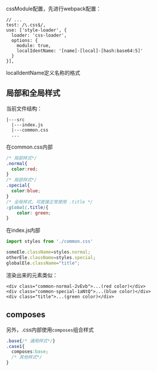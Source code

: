 cssModule配置，先进行webpack配置：
```
// ...
test: /\.css$/,
use: ['style-loader', {
  loader: 'css-loader',
  options: {
    module: true,
    localIdentName: '[name]-[local]-[hash:base64:5]'
  }
}],
```
localIdentName定义名称的格式

## 局部和全局样式
当前文件结构：
```
|---src
  |---index.js
  |---common.css
  ...
```
在common.css内部
```css
/* 局部样式*/
.normal{
  color:red;
}
/* 局部样式*/
.special{
  color:blue;
}
/* 全局样式，可直接正常使用 .title */
:global(.title){
    color: green;
}

```

在index.js内部
```js
import styles from './common.css'

someEle.className=styles.normal;
otherEle.className=styles.special;
globalEle.className="title";
```
渲染出来的元素类似：
```
<div class="common-normal-2vEvb">...(red color)</div>
<div class="common-special-1aNtQ">...(blue color)</div>
<div class="title">...(green color)</div>
```

## composes
另外，.css内部使用`composes`组合样式

```css
.base{/* 通用样式*/}
.case1{
  composes:base;
  /* 其他样式*/
}
```
